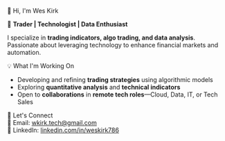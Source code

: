 👋 Hi, I'm Wes Kirk  

🚀 **Trader | Technologist | Data Enthusiast**  

I specialize in **trading indicators, algo trading, and data analysis**. Passionate about leveraging technology to enhance financial markets and automation.  

 💡 What I'm Working On  
- Developing and refining **trading strategies** using algorithmic models  
- Exploring **quantitative analysis** and **technical indicators**  
- Open to **collaborations** in **remote tech roles**—Cloud, Data, IT, or Tech Sales  

 🤝 Let's Connect  
📧 Email: [wkirk.tech@gmail.com](mailto:wkirk.tech@gmail.com)  
🔗 LinkedIn: [linkedin.com/in/weskirk786](https://linkedin.com/in/weskirk786)  

<!---

--->

